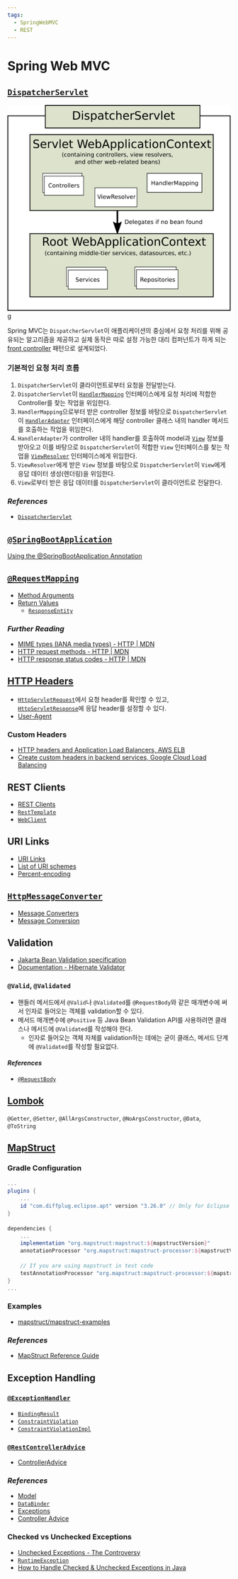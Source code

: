 ```yaml
---
tags:
  - SpringWebMVC
  - REST
---
```

# Spring Web MVC

## [`DispatcherServlet`](https://docs.spring.io/spring-framework/docs/current/javadoc-api/org/springframework/web/servlet/DispatcherServlet.html)

![MVC Context Hierarchy](mvc-context-hierarchy.png)g

Spring MVC는 `DispatcherServlet`이 애플리케이션의 중심에서 요청 처리를 위해 공유되는 알고리즘을 제공하고 실제 동작은 따로 설정 가능한 대리 컴퍼넌트가 하게 되는 [front controller](https://en.wikipedia.org/wiki/Front_controller) 패턴으로 설계되었다.

### 기본적인 요청 처리 흐름

1. `DispatcherServlet`이 클라이언트로부터 요청을 전달받는다.
2. `DispatcherServlet`이 [`HandlerMapping`](https://docs.spring.io/spring-framework/docs/current/javadoc-api/org/springframework/web/servlet/HandlerMapping.html) 인터페이스에게 요청 처리에 적합한 Controller를 찾는 작업을 위임한다.
3. `HandlerMapping`으로부터 받은 controller 정보를 바탕으로 `DispatcherServlet`이 [`HandlerAdapter`](https://docs.spring.io/spring-framework/docs/current/javadoc-api/org/springframework/web/servlet/HandlerAdapter.html) 인터페이스에게 해당 controller 클래스 내의 handler 메서드를 호출하는 작업을 위임한다.
4. `HandlerAdapter`가 controller 내의 handler를 호출하여 model과 [`View`](https://docs.spring.io/spring-framework/docs/current/javadoc-api/org/springframework/web/servlet/View.html) 정보를 받아오고 이를 바탕으로 `DispatcherServlet`이 적합한 `View` 인터페이스를 찾는 작업을 [`ViewResolver`](https://docs.spring.io/spring-framework/docs/current/javadoc-api/org/springframework/web/servlet/ViewResolver.html) 인터페이스에게 위임한다.
5. `ViewResolver`에게 받은 `View` 정보를 바탕으로 `DispatcherServlet`이 `View`에게 응답 데이터 생성(렌더링)을 위임한다.
6. `View`로부터 받은 응답 데이터를 `DispatcherServlet`이 클라이언트로 전달한다.

### *References*

- [`DispatcherServlet`](https://docs.spring.io/spring-framework/reference/web/webmvc/mvc-servlet.html)

## [`@SpringBootApplication`](https://docs.spring.io/spring-boot/docs/current/api/org/springframework/boot/autoconfigure/SpringBootApplication.html)

[Using the @SpringBootApplication Annotation](https://docs.spring.io/spring-boot/docs/current/reference/html/using.html#using.using-the-springbootapplication-annotation)

## [`@RequestMapping`](https://docs.spring.io/spring-framework/docs/current/javadoc-api/org/springframework/web/bind/annotation/RequestMapping.html)

- [Method Arguments](https://docs.spring.io/spring-framework/reference/web/webmvc/mvc-controller/ann-methods/arguments.html)
- [Return Values](https://docs.spring.io/spring-framework/reference/web/webmvc/mvc-controller/ann-methods/return-types.html)
  - [`ResponseEntity`](https://docs.spring.io/spring-framework/docs/current/javadoc-api/org/springframework/http/ResponseEntity.html)

### *Further Reading*

- [MIME types (IANA media types) - HTTP | MDN](https://developer.mozilla.org/en-US/docs/Web/HTTP/Basics_of_HTTP/MIME_Types)
- [HTTP request methods - HTTP | MDN](https://developer.mozilla.org/en-US/docs/Web/HTTP/Methods)
- [HTTP response status codes - HTTP | MDN](https://developer.mozilla.org/en-US/docs/Web/HTTP/Status)

## [HTTP Headers](https://developer.mozilla.org/en-US/docs/Web/HTTP/Headers)

- [`HttpServletRequest`](https://jakarta.ee/specifications/servlet/5.0/apidocs/jakarta/servlet/http/httpservletrequest)에서 요청 header를 확인할 수 있고,  
  [`HttpServletResponse`](https://jakarta.ee/specifications/servlet/5.0/apidocs/jakarta/servlet/http/httpservletresponse)에 응답 header를 설정할 수 있다.
- [User-Agent](https://developer.mozilla.org/en-US/docs/Web/HTTP/Headers/User-Agent)

### Custom Headers

- [HTTP headers and Application Load Balancers, AWS ELB](https://docs.aws.amazon.com/elasticloadbalancing/latest/application/x-forwarded-headers.html)
- [Create custom headers in backend services, Google Cloud Load Balancing](https://cloud.google.com/load-balancing/docs/https/custom-headers)

## REST Clients

- [REST Clients](https://docs.spring.io/spring-framework/reference/integration/rest-clients.html)
- [`RestTemplate`](https://docs.spring.io/spring-framework/docs/current/javadoc-api/org/springframework/web/client/RestTemplate.html)
- [`WebClient`](https://docs.spring.io/spring-framework/docs/current/javadoc-api/org/springframework/web/reactive/function/client/WebClient.html)

## URI Links

- [URI Links](https://docs.spring.io/spring-framework/reference/web/webmvc/mvc-uri-building.html)
- [List of URI schemes](https://en.wikipedia.org/wiki/List_of_URI_schemes)
- [Percent-encoding](https://en.wikipedia.org/wiki/Percent-encoding)

## [`HttpMessageConverter`](https://docs.spring.io/spring-framework/docs/current/javadoc-api/org/springframework/http/converter/HttpMessageConverter.html)

- [Message Converters](https://docs.spring.io/spring-framework/reference/integration/rest-clients.html#rest-message-conversion)
- [Message Conversion](https://docs.spring.io/spring-framework/docs/current/reference/html/integration.html#rest-message-conversion)

## Validation

- [Jakarta Bean Validation specification](https://jakarta.ee/specifications/bean-validation/3.0/jakarta-bean-validation-spec-3.0.html)
- [Documentation - Hibernate Validator](https://hibernate.org/validator/documentation/)

### `@Valid`, `@Validated`

- 핸들러 메서드에서 `@Valid`나 `@Validated`를 `@RequestBody`와 같은 매개변수에 써서 인자로 들어오는 객체를 validation할 수 있다.
- 메서드 매개변수에 `@Positive` 등 Java Bean Validation API를 사용하려면 클래스나 메서드에 `@Validated`를 작성해야 한다.
  - 인자로 들어오는 객체 자체를 validation하는 데에는 굳이 클래스, 메서드 단계에 `@Validated`를 작성할 필요없다.

#### *References*

- [`@RequestBody`](https://docs.spring.io/spring-framework/reference/web/webmvc/mvc-controller/ann-methods/requestbody.html)

## [Lombok]

[Lombok]: https://projectlombok.org/features/all

`@Getter`, `@Setter`, `@AllArgsConstructor`, `@NoArgsConstructor`, `@Data`, `@ToString`

## [MapStruct]

[MapStruct]: https://mapstruct.org/

### Gradle Configuration

```groovy
...
plugins {
    ...
    id "com.diffplug.eclipse.apt" version "3.26.0" // Only for Eclipse
}

dependencies {
    ...
    implementation "org.mapstruct:mapstruct:${mapstructVersion}"
    annotationProcessor "org.mapstruct:mapstruct-processor:${mapstructVersion}"

    // If you are using mapstruct in test code
    testAnnotationProcessor "org.mapstruct:mapstruct-processor:${mapstructVersion}"
}
...
```

### Examples

- [mapstruct/mapstruct-examples](https://github.com/mapstruct/mapstruct-examples)

### *References*

- [MapStruct Reference Guide](https://mapstruct.org/documentation/stable/reference/html/)

## Exception Handling

### [`@ExceptionHandler`](https://docs.spring.io/spring-framework/docs/current/javadoc-api/org/springframework/web/bind/annotation/ExceptionHandler.html)

- [`BindingResult`](https://docs.spring.io/spring-framework/docs/current/javadoc-api/org/springframework/validation/BindingResult.html)
- [`ConstraintViolation`](https://jakarta.ee/specifications/bean-validation/3.0/apidocs/jakarta/validation/constraintviolation)
- [`ConstraintViolationImpl`](https://docs.jboss.org/hibernate/stable/validator/api/org/hibernate/validator/internal/engine/ConstraintViolationImpl.html)

### [`@RestControllerAdvice`](https://docs.spring.io/spring-framework/docs/current/javadoc-api/org/springframework/web/bind/annotation/RestControllerAdvice.html)

- [ControllerAdvice](https://docs.spring.io/spring-framework/docs/current/javadoc-api/org/springframework/web/bind/annotation/ControllerAdvice.html)

### *References*

- [Model](https://docs.spring.io/spring-framework/reference/web/webmvc/mvc-controller/ann-modelattrib-methods.html)
- [`DataBinder`](https://docs.spring.io/spring-framework/reference/web/webmvc/mvc-controller/ann-initbinder.html)
- [Exceptions](https://docs.spring.io/spring-framework/reference/web/webmvc/mvc-controller/ann-exceptionhandler.html)
- [Controller Advice](https://docs.spring.io/spring-framework/reference/web/webmvc/mvc-controller/ann-advice.html)

### Checked vs Unchecked Exceptions

- [Unchecked Exceptions - The Controversy](https://docs.oracle.com/javase/tutorial/essential/exceptions/runtime.html)
- [`RuntimeException`](https://docs.oracle.com/en/java/javase/17/docs/api/java.base/java/lang/RuntimeException.html)
- [How to Handle Checked & Unchecked Exceptions in Java](https://rollbar.com/blog/how-to-handle-checked-unchecked-exceptions-in-java/)
